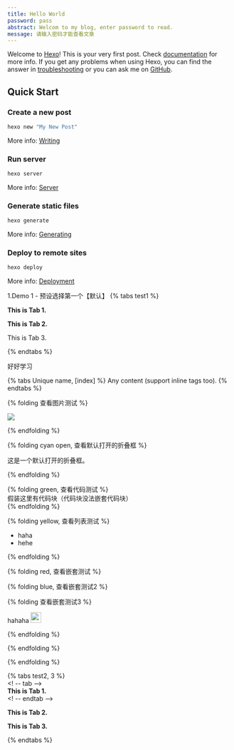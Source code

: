 ```yaml
---
title: Hello World
password: pass
abstract: Welcom to my blog, enter password to read.
message: 请输入密码才能查看文章
---
```

Welcome to [Hexo](https://hexo.io/)! This is your very first post. Check [documentation](https://hexo.io/docs/) for more info. If you get any problems when using Hexo, you can find the answer in [troubleshooting](https://hexo.io/docs/troubleshooting.html) or you can ask me on [GitHub](https://github.com/hexojs/hexo/issues).

## Quick Start

### Create a new post

``` bash
hexo new "My New Post"
```

More info: [Writing](https://hexo.io/docs/writing.html)

### Run server

``` bash
hexo server
```

More info: [Server](https://hexo.io/docs/server.html)

### Generate static files

``` bash
hexo generate
```

More info: [Generating](https://hexo.io/docs/generating.html)

### Deploy to remote sites

``` bash
hexo deploy
```

More info: [Deployment](https://hexo.io/docs/one-command-deployment.html)

1.Demo 1 - 预设选择第一个【默认】
{% tabs test1 %}  
<!-- tab -->  
**This is Tab 1.**  
<!-- endtab -->  
  
<!-- tab -->  
**This is Tab 2.**  
<!-- endtab -->  
  
<!-- tab -->  This is Tab 3.  <!-- endtab -->  
{% endtabs %}

好好学习

{% tabs Unique name, [index] %} <!-- tab [Tab caption] [@icon] --> Any content (support inline tags too). <!-- endtab --> {% endtabs %}

{% folding 查看图片测试 %}  
  
![](https://cdn.jsdelivr.net/gh/volantis-x/cdn-wallpaper/abstract/41F215B9-261F-48B4-80B5-4E86E165259E.jpeg)  
  
{% endfolding %}  
  
{% folding cyan open, 查看默认打开的折叠框 %}  
  
这是一个默认打开的折叠框。  
  
{% endfolding %}  
  
{% folding green, 查看代码测试 %}  
假装这里有代码块（代码块没法嵌套代码块）  
{% endfolding %}  
  
{% folding yellow, 查看列表测试 %}  
  
- haha  
- hehe  
  
{% endfolding %}  
  
{% folding red, 查看嵌套测试 %}  
  
{% folding blue, 查看嵌套测试2 %}  
  
{% folding 查看嵌套测试3 %}  
  
hahaha <span><img src='https://cdn.jsdelivr.net/gh/volantis-x/cdn-emoji/tieba/%E6%BB%91%E7%A8%BD.png' style='height:24px'></span>  
  
{% endfolding %}  
  
{% endfolding %}  
  
{% endfolding %}

{% tabs test2, 3 %}  
<! -- tab -->  
**This is Tab 1.**  
<! -- endtab -->  
  
<!-- tab -->  
**This is Tab 2.**  
<!-- endtab -->  
  
<!-- tab -->  
**This is Tab 3.**  
<!-- endtab -->  
{% endtabs %}
